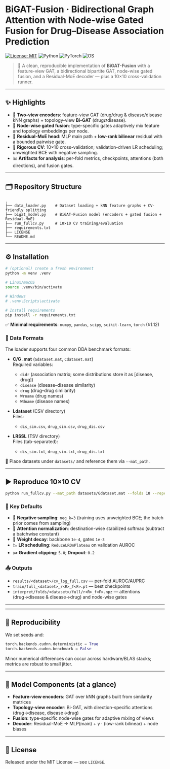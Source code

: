 
# BiGAT-Fusion · Bidirectional Graph Attention with Node-wise Gated Fusion for Drug–Disease Association Prediction

[![License: MIT](https://img.shields.io/badge/License-MIT-lightgrey.svg)](#-license)
![Python](https://img.shields.io/badge/Python-3.8%2B-blue.svg)
![PyTorch](https://img.shields.io/badge/PyTorch-1.12%2B-red.svg)
![OS](https://img.shields.io/badge/OS-Linux%20%7C%20macOS%20%7C%20Windows-555.svg)

> 🚀 A clean, reproducible implementation of **BiGAT-Fusion** with a feature-view GAT, a bidirectional bipartite GAT, node-wise gated fusion, and a Residual-MoE decoder — plus a 10×10 cross-validation runner.

---

## ✨ Highlights

- 🧠 **Two-view encoders**: feature-view GAT (drug/drug & disease/disease kNN graphs) + topology-view **Bi-GAT** (drug⇄disease).
- 🔀 **Node-wise gated fusion**: type-specific gates adaptively mix feature and topology embeddings per node.
- 🧩 **Residual-MoE head**: MLP main path + **low-rank bilinear** residual with a bounded pairwise gate.
- 🧪 **Rigorous CV**: 10×10 cross-validation; validation-driven LR scheduling; unweighted BCE with negative sampling.
- 📊 **Artifacts for analysis**: per-fold metrics, checkpoints, attentions (both directions), and fusion gates.

---

## 🗂️ Repository Structure

```
.
├── data_loader.py    # Dataset loading + kNN feature graphs + CV-friendly splitting
├── bigat_model.py    # BiGAT-Fusion model (encoders + gated fusion + Residual-MoE)
├── run_fullcv.py     # 10×10 CV training/evaluation
├── requirements.txt
├── LICENSE
└── README.md
```

---

## ⚙️ Installation

```bash
# (optional) create a fresh environment
python -m venv .venv

# Linux/macOS
source .venv/bin/activate

# Windows
# .venv\Scripts\activate

# Install requirements
pip install -r requirements.txt
```
✅ **Minimal requirements**: `numpy`, `pandas`, `scipy`, `scikit-learn`, `torch` (≥1.12)

### 🧰 Data Formats

The loader supports four common DDA benchmark formats:

- **C/G .mat** (`Gdataset.mat`, `Cdataset.mat`)  
  Required variables:
  - `didr` (association matrix; some distributions store it as [disease, drug])
  - `disease` (disease–disease similarity)
  - `drug` (drug–drug similarity)
  - `Wrname` (drug names)
  - `Wdname` (disease names)

- **Ldataset** (CSV directory)  
  Files:
  - `dis_sim.csv`, `drug_sim.csv`, `drug_dis.csv`

- **LRSSL** (TSV directory)  
  Files (tab-separated):
  - `dis_sim.txt`, `drug_sim.txt`, `drug_dis.txt`

📁 Place datasets under `datasets/` and reference them via `--mat_path`.

---

## ▶️ Reproduce 10×10 CV

```bash
python run_fullcv.py --mat_path datasets/Gdataset.mat --folds 10 --repeats 10 --device cuda
```

### 🔧 Key Defaults
- 🔁 **Negative sampling**: `neg_k=3` (training uses unweighted BCE; the batch prior comes from sampling)
- 🎯 **Attention normalization**: destination-wise stabilized softmax (subtract a batchwise constant)
- 🪫 **Weight decay**: backbone `1e-4`, gates `1e-3`
- 📉 **LR scheduling**: `ReduceLROnPlateau` on validation AUROC
- ✂️ **Gradient clipping**: `5.0`; **Dropout**: `0.2`

### 📤 Outputs
- `results/<dataset>/cv_log_full.csv` — per-fold AUROC/AUPRC
- `train/full_<dataset>_r<R>_f<F>.pt` — best checkpoints
- `interpret/folds/<dataset>/full/r<R>_f<F>.npz` — attentions (drug→disease & disease→drug) and node-wise gates

---

---

## 🧪 Reproducibility

We set seeds and:
```python
torch.backends.cudnn.deterministic = True
torch.backends.cudnn.benchmark = False
```
Minor numerical differences can occur across hardware/BLAS stacks; metrics are robust to small jitter.

---

## 🧱 Model Components (at a glance)
- **Feature-view encoders**: GAT over kNN graphs built from similarity matrices
- **Topology-view encoder**: Bi-GAT, with direction-specific attentions (drug→disease, disease→drug)
- **Fusion**: type-specific node-wise gates for adaptive mixing of views
- **Decoder**: Residual-MoE → MLP(main) + γ · (low-rank bilinear) + node biases

---

## 📜 License
Released under the MIT License — see `LICENSE`.